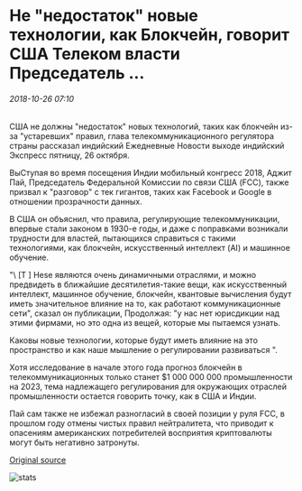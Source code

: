 # Не "недостаток" новые технологии, как Блокчейн, говорит США Телеком власти Председатель ...

###### 2018-10-26 07:10

США не должны "недостаток" новых технологий, таких как блокчейн из-за "устаревших" правил, глава телекоммуникационного регулятора страны рассказал индийский Ежедневные Новости выходе индийский Экспресс пятницу, 26 октября.

ВыСтупая во время посещения Индии мобильный конгресс 2018, Аджит Пай, Председатель Федеральной Комиссии по связи США (FCC), также призвал к "разговор" с тек гигантов, таких как Facebook и Google в отношении прозрачности данных.

В США он объяснил, что правила, регулирующие телекоммуникации, впервые стали законом в 1930-е годы, и даже с поправками возникали трудности для властей, пытающихся справиться с такими технологиями, как блокчейн, искусственный интеллект (AI) и машинное обучение.

"\ [T \] Hese являются очень динамичными отраслями, и можно предвидеть в ближайшие десятилетия-такие вещи, как искусственный интеллект, машинное обучение, блокчейн, квантовые вычисления будут иметь значительное влияние на то, как работают коммуникационные сети", сказал он публикации, Продолжая: "у нас нет юрисдикции над этими фирмами, но это одна из вещей, которые мы пытаемся узнать.

Каковы новые технологии, которые будут иметь влияние на это пространство и как наше мышление о регулировании развиваться ".

Хотя исследование в начале этого года прогноз блокчейн в телекоммуникационных только станет $1 000 000 000 промышленности на 2023, тема надлежащего регулирования для окружающих отраслей промышленности остается говорить точку, как в США и Индии.

Пай сам также не избежал разногласий в своей позиции у руля FCC, в прошлом году отмены чистых правил нейтралитета, что приводит к опасениям американских потребителей восприятия криптовалюты могут быть негативно затронуты.

[Original source](https://cointelegraph.com/news/dont-disadvantage-emerging-tech-like-blockchain-says-us-telecoms-authority-chairman)

![stats](https://c.statcounter.com/11760860/0/a89fa40b/1/ "stats")